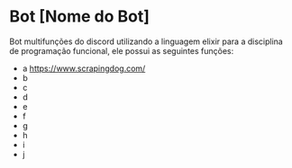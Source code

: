 # Bot [Nome do Bot]

Bot multifunções do discord utilizando a linguagem elixir para a disciplina de programação funcional, ele possui as seguintes funções:
- a https://www.scrapingdog.com/
- b
- c
- d
- e
- f
- g
- h
- i
- j
